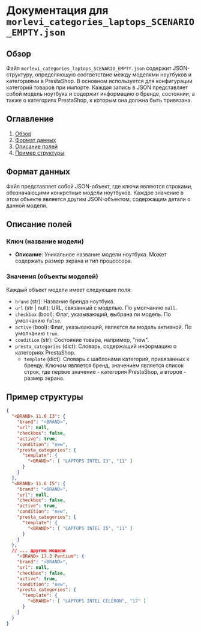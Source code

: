 # Документация для `morlevi_categories_laptops_SCENARIO_EMPTY.json`

## Обзор

Файл `morlevi_categories_laptops_SCENARIO_EMPTY.json` содержит JSON-структуру, определяющую соответствие между моделями ноутбуков и категориями в PrestaShop.  В основном используется для конфигурации категорий товаров при импорте. Каждая запись в JSON представляет собой модель ноутбука и содержит информацию о бренде, состоянии, а также о категориях PrestaShop, к которым она должна быть привязана.

## Оглавление

1. [Обзор](#обзор)
2. [Формат данных](#формат-данных)
3. [Описание полей](#описание-полей)
4. [Пример структуры](#пример-структуры)

## Формат данных

Файл представляет собой JSON-объект, где ключи являются строками, обозначающими конкретные модели ноутбуков. Каждое значение в этом объекте является другим JSON-объектом, содержащим детали о данной модели.

## Описание полей

### Ключ (название модели)
-   **Описание**: Уникальное название модели ноутбука. Может содержать размер экрана и тип процессора.

### Значения (объекты моделей)

Каждый объект модели имеет следующие поля:

-   `brand` (str): Название бренда ноутбука.
-   `url` (str | null): URL, связанный с моделью. По умолчанию `null`.
-   `checkbox` (bool): Флаг, указывающий, выбрана ли модель. По умолчанию `false`.
-   `active` (bool): Флаг, указывающий, является ли модель активной. По умолчанию `true`.
-   `condition` (str): Состояние товара, например, "new".
-   `presta_categories` (dict): Словарь, содержащий информацию о категориях PrestaShop.
    - `template` (dict): Словарь с шаблонами категорий, привязанных к бренду. Ключом является бренд, значением является список строк, где первое значение - категория PrestaShop, а второе - размер экрана.

## Пример структуры

```json
{
  "<BRAND> 11.6 I3": {
    "brand": "<BRAND>",
    "url": null,
    "checkbox": false,
    "active": true,
    "condition": "new",
    "presta_categories": {
      "template": {
        "<BRAND>": [ "LAPTOPS INTEL I3", "11" ]
      }
    }
  },
  "<BRAND> 11.6 I5": {
    "brand": "<BRAND>",
    "url": null,
    "checkbox": false,
    "active": true,
    "condition": "new",
    "presta_categories": {
      "template": {
        "<BRAND>": [ "LAPTOPS INTEL I5", "11" ]
      }
    }
  },
  // ... другие модели
    "<BRAND> 17.3 Pentium": {
    "brand": "<BRAND>",
    "url": null,
    "checkbox": false,
    "active": true,
    "condition": "new",
    "presta_categories": {
      "template": {
        "<BRAND>": [ "LAPTOPS INTEL CELERON", "17" ]
      }
    }
  }
}
```